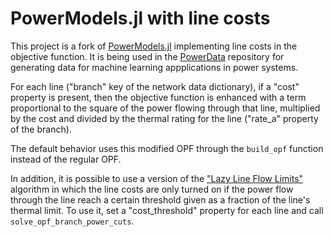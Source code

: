 PowerModels.jl with line costs
==============================

This project is a fork of [PowerModels.jl](https://github.com/lanl-ansi/PowerModels.jl)
implementing line costs in the objective function.
It is being used in the [PowerData](https://github.com/GeeeHesso/PowerData/) repository for generating data
for machine learning appplications in power systems.

For each line ("branch" key of the network data dictionary),
if a "cost" property is present,
then the objective function is enhanced with a term proportional to the square of the power flowing through that line,
multiplied by the cost and divided by the thermal rating for the line ("rate_a" property of the branch).

The default behavior uses this modified OPF through the `build_opf` function
instead of the regular OPF.

In addition, it is possible to use a version of the
["Lazy Line Flow Limits"](https://lanl-ansi.github.io/PowerModels.jl/stable/utilities/#Lazy-Line-Flow-Limits) algorithm
in which the line costs are only turned on if the power flow through the line reach a certain threshold
given as a fraction of the line's thermal limit.
To use it, set a "cost_threshold" property for each line and call `solve_opf_branch_power_cuts`.
